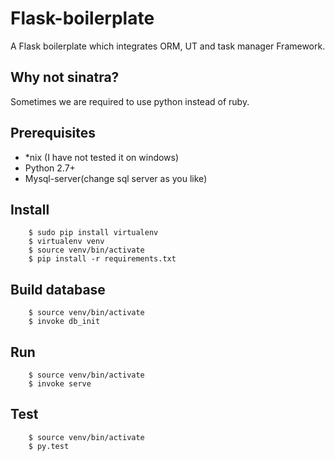 # Flask-boilerplate

A Flask boilerplate which
integrates ORM, UT and task manager Framework.

## Why not sinatra?

Sometimes we are required to use python instead of ruby.

## Prerequisites
* *nix (I have not tested it on windows)
* Python 2.7+
* Mysql-server(change sql server as you like)

## Install

```
	$ sudo pip install virtualenv
	$ virtualenv venv
	$ source venv/bin/activate
	$ pip install -r requirements.txt
```

## Build database

```
	$ source venv/bin/activate
	$ invoke db_init
```

## Run

```
	$ source venv/bin/activate
	$ invoke serve
```
## Test

```
	$ source venv/bin/activate
	$ py.test
```
